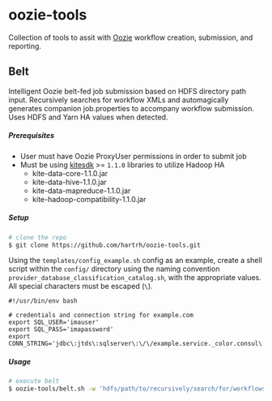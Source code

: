 # oozie-tools

Collection of tools to assit with [Oozie](http://oozie.apache.org/) workflow creation, submission, and reporting.

## Belt

Intelligent Oozie belt-fed job submission based on HDFS directory path input. Recursively searches for workflow XMLs and automagically generates companion job.properties to accompany workflow submission. Uses HDFS and Yarn HA values when detected.

##### Prerequisites

- User must have Oozie ProxyUser permissions in order to submit job
- Must be using [kitesdk](http://kitesdk.org/docs/current/) >= `1.1.0` libraries to utilize Hadoop HA
  - kite-data-core-1.1.0.jar
  - kite-data-hive-1.1.0.jar
  - kite-data-mapreduce-1.1.0.jar
  - kite-hadoop-compatibility-1.1.0.jar

##### Setup

```bash
# clone the repo
$ git clone https://github.com/hartrh/oozie-tools.git
```

Using the `templates/config_example.sh` config as an example, create a shell script within the `config/` directory using the naming convention `provider_database_classification_catalog.sh`, with the appropriate values. All special characters must be escaped (`\`).

```
#!/usr/bin/env bash

# credentials and connection string for example.com
export SQL_USER='imauser'
export SQL_PASS='imapassword'
export CONN_STRING='jdbc\:jtds\:sqlserver\:\/\/example.service._color.consul\:1453\/catalog\;domain=EXAMPLE.COM\;useCursors=true'
```

##### Usage

```bash
# execute belt
$ oozie-tools/belt.sh -w 'hdfs/path/to/recursively/search/for/workflows'
```
